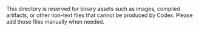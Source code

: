 This directory is reserved for binary assets such as images, compiled artifacts, or other non-text files that cannot be produced by Codex. Please add those files manually when needed.
